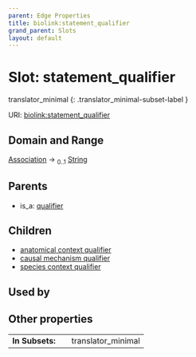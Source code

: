 ```yaml
---
parent: Edge Properties
title: biolink:statement_qualifier
grand_parent: Slots
layout: default
---
```


# Slot: statement_qualifier

translator_minimal
{: .translator_minimal-subset-label }




URI: [biolink:statement_qualifier](https://w3id.org/biolink/vocab/statement_qualifier)

## Domain and Range

[Association](Association.md) ->  <sub>0..1</sub> [String](types/String.md)

## Parents

 *  is_a: [qualifier](qualifier.md)

## Children

 *  [anatomical context qualifier](anatomical_context_qualifier.md)
 *  [causal mechanism qualifier](causal_mechanism_qualifier.md)
 *  [species context qualifier](species_context_qualifier.md)

## Used by


## Other properties

|  |  |  |
| --- | --- | --- |
| **In Subsets:** | | translator_minimal |

